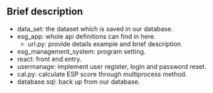 ## Brief description

* data_set: the dataset which is saved in our database.
* esg_app: whole api definitions can find in here.
    * url.py: provide details example and brief description
* esg_management_system: program setting.
* react: front end entry.
* usermanage: implement user register, login and password reset.
* cal.py: calculate ESP score through multiprocess method.
* database.sql: back up from our database.